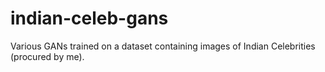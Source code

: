 # indian-celeb-gans
Various GANs trained on a dataset containing images of Indian Celebrities (procured by me). 
